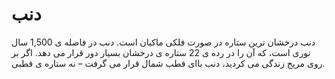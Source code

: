# دنب

دنب درخشان ترین ستاره در صورت فلکی ماکیان است. دنب در فاصله ی 1,500 سال نوری
است، که آن را در رده ی 22 ستاره ی درخشان بسیار دور قرار می دهد. اگر بر روی مریخ
زندگی می کردید، دنب باای قطب شمال قرار می گرفت – نه ستاره ی قطبی.
